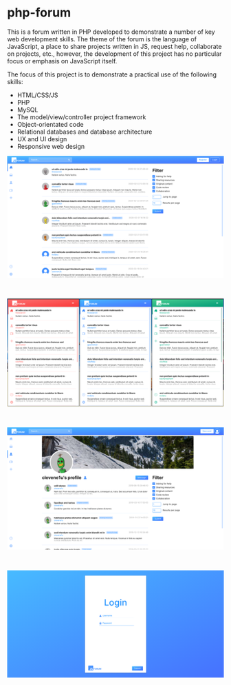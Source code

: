 # php-forum

This is a forum written in PHP developed to demonstrate a number of key web development skills. The theme of the forum is the language of JavaScript, a place to share projects written in JS, request help, collaborate on projects, etc., however, the development of this project has no particular focus or emphasis on JavaScript itself. 

The focus of this project is to demonstrate a practical use of the following skills:
- HTML/CSS/JS
- PHP
- MySQL
- The model/view/controller project framework
- Object-orientated code
- Relational databases and database architecture
- UX and UI design
- Responsive web design

<kbd>
    <img src="https://raw.githubusercontent.com/barjoco/php-forum/master/preview1.png">
</kbd>

&nbsp;

<kbd>
    <img src="https://raw.githubusercontent.com/barjoco/php-forum/master/themes.png">
</kbd>

&nbsp;

<kbd>
    <img src="https://raw.githubusercontent.com/barjoco/php-forum/master/preview2.png">
</kbd>

&nbsp;

<kbd>
    <img src="https://raw.githubusercontent.com/barjoco/php-forum/master/preview3.png">
</kbd>
